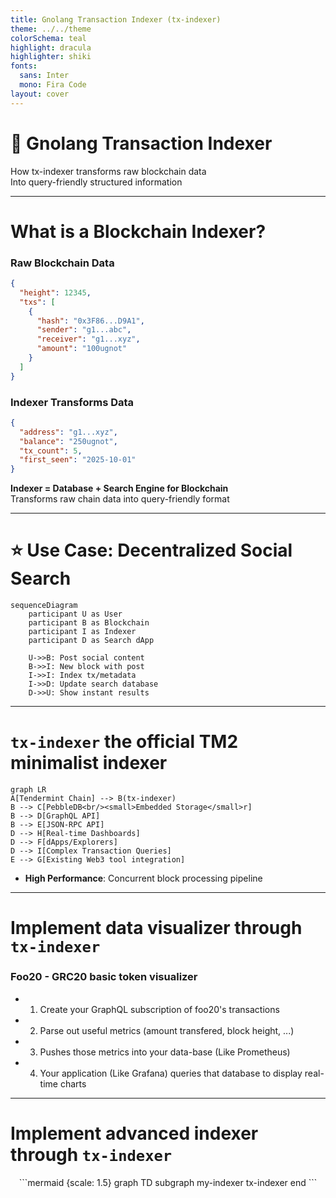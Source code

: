 ```yaml
---
title: Gnolang Transaction Indexer (tx-indexer)
theme: ../../theme
colorSchema: teal
highlight: dracula
highlighter: shiki
fonts:
  sans: Inter
  mono: Fira Code
layout: cover
---
```


# 🚀 Gnolang Transaction Indexer  

How tx-indexer transforms raw blockchain data  
Into query-friendly structured information

---

# What is a Blockchain Indexer?

<div class="grid grid-cols-2 gap-8">
<div>

### Raw Blockchain Data
```json
{
  "height": 12345,
  "txs": [
    {
      "hash": "0x3F86...D9A1",
      "sender": "g1...abc",
      "receiver": "g1...xyz",
      "amount": "100ugnot"
    }
  ]
}
```
</div>
<div>

### Indexer Transforms Data
```json
{
  "address": "g1...xyz",
  "balance": "250ugnot",
  "tx_count": 5,
  "first_seen": "2025-10-01"
}
```
</div>
</div>

**Indexer = Database + Search Engine for Blockchain**  
Transforms raw chain data into query-friendly format

---

# ⭐ Use Case: Decentralized Social Search

```mermaid
sequenceDiagram
    participant U as User
    participant B as Blockchain
    participant I as Indexer
    participant D as Search dApp
    
    U->>B: Post social content
    B->>I: New block with post
    I->>I: Index tx/metadata
    I->>D: Update search database
    D->>U: Show instant results
```

---

# `tx-indexer` the official TM2 minimalist indexer 

```mermaid {scale: 0.9}
graph LR 
A[Tendermint Chain] --> B(tx-indexer)
B --> C[PebbleDB<br/><small>Embedded Storage</small>r]
B --> D[GraphQL API]
B --> E[JSON-RPC API]
D --> H[Real-time Dashboards]
D --> F[dApps/Explorers]
D --> I[Complex Transaction Queries]
E --> G[Existing Web3 tool integration]
```
- **High Performance**: Concurrent block processing pipeline

---

# Implement data visualizer through `tx-indexer`
### Foo20 - GRC20 basic token visualizer
 

- 1. Create your GraphQL subscription of foo20's transactions
- 2. Parse out useful metrics (amount transfered, block height, ...)
- 3. Pushes those metrics into your data-base (Like Prometheus)
- 4. Your application (Like Grafana) queries that database to display real-time charts


---

# Implement advanced indexer through `tx-indexer`
 
<div style="text-align: center">
```mermaid {scale: 1.5}
graph TD
subgraph my-indexer
tx-indexer
end
```
</div>